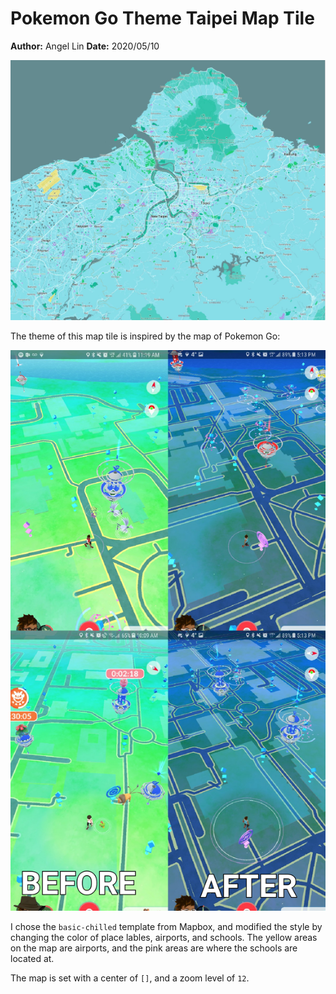 # Pokemon Go Theme Taipei Map Tile
**Author:** Angel Lin
**Date:** 2020/05/10

![taipei map](img/mapTile.JPG)

The theme of this map tile is inspired by the map of Pokemon Go:

![pokemon go map](img/pokemon-go.png)

I chose the `basic-chilled` template from Mapbox, and modified the style by changing the color of place lables, airports, and schools. The yellow areas on the map are airports, and the pink areas are where the schools are located at.

The map is set with a center of `[]`, and a zoom level of `12`.
